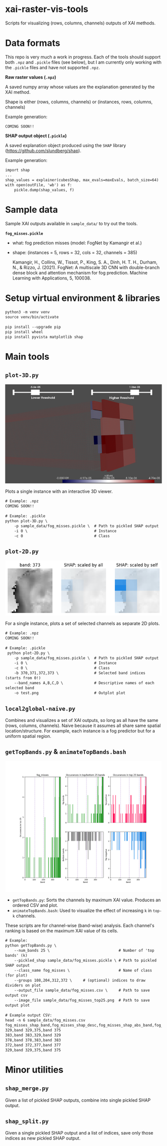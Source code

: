 # xai-raster-vis-tools

Scripts for visualizing (rows, columns, channels) outputs of XAI methods.

# Data formats

This repo is very much a work in progress.
Each of the tools should support both `.npz` and `.pickle` files (see below), 
but I am currently only working with the `.pickle` files and have not supported `.npz`. 

**Raw raster values (`.npz`)**

A saved numpy array whose values are the explanation generated by the XAI method.

Shape is either (rows, columns, channels) or (instances, rows, columns, channels)

Example generation:

    COMING SOON!!

**SHAP output object (`.pickle`)**

A saved explanation object produced using the `SHAP` library (https://github.com/slundberg/shap).

Example generation:

    import shap 
    ...
    shap_values = explainer(cubesShap, max_evals=maxEvals, batch_size=64)
    with open(outFile, 'wb') as f:
        pickle.dump(shap_values, f)

# Sample data

Sample XAI outputs available in `sample_data/` to try out the tools. 

**`fog_misses.pickle`**

- what: fog prediction misses (model: FogNet by Kamangir et al.)
- shape: (instances = 5, rows = 32, cols = 32, channels = 385)

    Kamangir, H., Collins, W., Tissot, P., King, S. A., Dinh, H. T. H., Durham, N., & Rizzo, J. (2021). 
    FogNet: A multiscale 3D CNN with double-branch dense block and attention mechanism for fog prediction. 
    Machine Learning with Applications, 5, 100038.

# Setup virtual environment & libraries

    python3 -m venv venv
    source venv/bin/activate

    pip install --upgrade pip
    pip install wheel
    pip install pyvista matplotlib shap


# Main tools

## `plot-3D.py`

![Example plot-3D.py plot](img/plot-3D.png)

Plots a single instance with an interactive 3D viewer. 

    # Example: .npz
    COMING SOON!!

    # Example: .pickle
    python plot-3D.py \
        -p sample_data/fog_misses.pickle \  # Path to pickled SHAP output
        -i 0 \                              # Instance
        -c 0                                # Class

## `plot-2D.py`

![Example plot-2D.py plot](img/plot-2D.png)

For a single instance, plots a set of selected channels as separate 2D plots. 

    # Example: .npz
    COMING SOON!!

    # Example: .pickle
     python plot-2D.py \
        -p sample_data/fog_misses.pickle \  # Path to pickled SHAP output
        -i 0 \                              # Instance
        -c 0 \                              # Class
        -b 370,371,372,373 \                # Selected band indices (starts from 0!)
        --band_names A,B,C,D \              # Descriptive names of each selected band
        -o test.png                         # Outplot plot

## `local2global-naive.py`

Combines and visualizes a set of XAI outputs, so long as all have the same (rows, columns, channels). 
Naive because it assumes all share same spatial location/structure. 
For example, each instance is a fog predictor but for a uniform spatial region.

## `getTopBands.py` & `animateTopBands.bash`

![Example getTopBands.py plot](sample_data/fog_misses_top25.png)

- `getTopBands.py`: Sorts the channels by maximum XAI value. Produces an ordered CSV and plot. 
- `animateTopBands.bash`: Used to visualize the effect of increasing `k` in `top-k` channels. 

These scripts are for channel-wise (band-wise) analysis.
Each channel's ranking is based on the maximum XAI value of its cells. 

    # Example:
    python getTopBands.py \
        --num_bands 25 \                               # Number of 'top bands' (k)
        --pickled_shap sample_data/fog_misses.pickle \ # Path to pickled SHAP output
        --class_name fog_misses \                      # Name of class (for plot)
        --groups 108,204,312,372 \     # (optional) indices to draw dividers on plot
        --output_file sample_data/fog_misses.csv \     # Path to save output csv
        --image_file sample_data/fog_misses_top25.png  # Path to save output plot

    # Example output CSV:
    head -n 6 sample_data/fog_misses.csv
    fog_misses_shap_band,fog_misses_shap_desc,fog_misses_shap_abs_band,fog_misses_shap_abs_desc
    329,band 329,375,band 375
    383,band 383,329,band 329
    378,band 378,383,band 383
    372,band 372,377,band 377
    329,band 329,375,band 375

# Minor utilities

## `shap_merge.py`

Given a list of pickled SHAP outputs, combine into single pickled SHAP output. 


## `shap_split.py`

Given a single pickled SHAP output and a list of indices, save only those indices as new pickled SHAP output.



